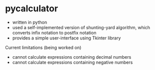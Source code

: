 pycalculator
============

+ written in python
+ used a self-implemented version of shunting-yard algorithm, which converts infix notation to postfix notation
+ provides a simple user-interface using Tkinter library

Current limitations (being worked on)
+ cannot calculate expressions containing decimal numbers
+ cannot calculate expressions containing negative numbers
